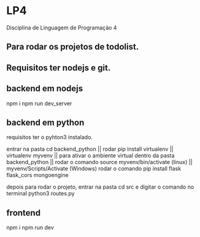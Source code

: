 # LP4
Disciplina de Linguagem de Programação 4


## Para rodar os projetos de todolist.

## Requisitos ter nodejs e git.

## backend em nodejs
npm i
npm run dev_server

## backend em python

requisitos ter o pyhton3 instalado.

entrar na pasta cd backend_python ||
rodar pip install virtualenv ||
virtualenv myvenv ||
para ativar o ambiente virtual dentro da pasta backend_python ||
rodar o comando source myvenv/bin/activate (linux) || myvenv/Scripts/Activate (Windows)
rodar o comando pip install flask flask_cors mongoengine

depois para rodar o projeto, entrar na pasta cd src
e digitar o comando no terminal python3 routes.py

## frontend
npm i
npm run dev
